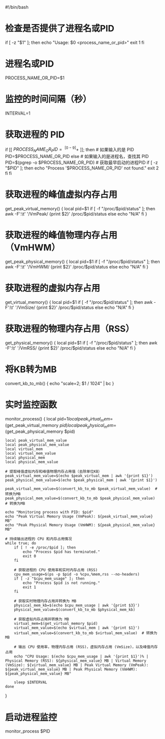 #!/bin/bash

# 检查是否提供了进程名或PID
if [ -z "$1" ]; then
    echo "Usage: $0 <process_name_or_pid>"
    exit 1
fi

# 进程名或PID
PROCESS_NAME_OR_PID=$1

# 监控的时间间隔（秒）
INTERVAL=1

# 获取进程的 PID
if [[ $PROCESS_NAME_OR_PID =~ ^[0-9]+$ ]]; then
    # 如果输入的是 PID
    PID=$PROCESS_NAME_OR_PID
else
    # 如果输入的是进程名，查找其 PID
    PID=$(pgrep -o $PROCESS_NAME_OR_PID)  # 获取最早启动的进程PID
    if [ -z "$PID" ]; then
        echo "Process '$PROCESS_NAME_OR_PID' not found."
        exit 2
    fi
fi

# 获取进程的峰值虚拟内存占用
get_peak_virtual_memory() {
    local pid=$1
    if [ -f "/proc/$pid/status" ]; then
        awk -F':\t' '/VmPeak/ {print $2}' /proc/$pid/status
    else
        echo "N/A"
    fi
}

# 获取进程的峰值物理内存占用（VmHWM）
get_peak_physical_memory() {
    local pid=$1
    if [ -f "/proc/$pid/status" ]; then
        awk -F':\t' '/VmHWM/ {print $2}' /proc/$pid/status
    else
        echo "N/A"
    fi
}

# 获取进程的虚拟内存占用
get_virtual_memory() {
    local pid=$1
    if [ -f "/proc/$pid/status" ]; then
        awk -F':\t' '/VmSize/ {print $2}' /proc/$pid/status
    else
        echo "N/A"
    fi
}

# 获取进程的物理内存占用（RSS）
get_physical_memory() {
    local pid=$1
    if [ -f "/proc/$pid/status" ]; then
        awk -F':\t' '/VmRSS/ {print $2}' /proc/$pid/status
    else
        echo "N/A"
    fi
}

# 将KB转为MB
convert_kb_to_mb() {
    echo "scale=2; $1 / 1024" | bc
}

# 实时监控函数
monitor_process() {
    local pid=$1
    local peak_virtual_mem=$(get_peak_virtual_memory $pid)
    local peak_physical_mem=$(get_peak_physical_memory $pid)

    local peak_virtual_mem_value
    local peak_physical_mem_value
    local virtual_mem
    local virtual_mem_value
    local physical_mem
    local physical_mem_value

    # 提取峰值虚拟内存和峰值物理内存占用值（去除单位KB）
    peak_virtual_mem_value=$(echo $peak_virtual_mem | awk '{print $1}')
    peak_physical_mem_value=$(echo $peak_physical_mem | awk '{print $1}')

    peak_virtual_mem_value=$(convert_kb_to_mb $peak_virtual_mem_value)  # 转换为MB
    peak_physical_mem_value=$(convert_kb_to_mb $peak_physical_mem_value)  # 转换为MB

    echo "Monitoring process with PID: $pid"
    echo "Peak Virtual Memory Usage (VmPeak): ${peak_virtual_mem_value} MB"
    echo "Peak Physical Memory Usage (VmHWM): ${peak_physical_mem_value} MB"

    # 持续输出进程的 CPU 和内存占用情况
    while true; do
        if [ ! -e /proc/$pid ]; then
            echo "Process $pid has terminated."
            exit 0
        fi

        # 获取进程的 CPU 使用率和实时内存占用 (RSS)
        cpu_mem_usage=$(ps -p $pid -o %cpu,%mem,rss --no-headers)
        if [ -z "$cpu_mem_usage" ]; then
            echo "Process $pid is not running."
            exit 1
        fi

        # 获取实时物理内存占用并转换为 MB
        physical_mem_kb=$(echo $cpu_mem_usage | awk '{print $3}')
        physical_mem_value=$(convert_kb_to_mb $physical_mem_kb)

        # 获取虚拟内存占用并转换为 MB
        virtual_mem=$(get_virtual_memory $pid)
        virtual_mem_value=$(echo $virtual_mem | awk '{print $1}')
        virtual_mem_value=$(convert_kb_to_mb $virtual_mem_value)  # 转换为MB

        # 输出 CPU 使用率，物理内存占用 (RSS)，虚拟内存占用 (VmSize)，以及峰值内存占用
        echo "CPU Usage: $(echo $cpu_mem_usage | awk '{print $1}')% | Physical Memory (RSS): ${physical_mem_value} MB | Virtual Memory (VmSize): ${virtual_mem_value} MB | Peak Virtual Memory (VmPeak): ${peak_virtual_mem_value} MB | Peak Physical Memory (VmHWM): ${peak_physical_mem_value} MB"
        
        sleep $INTERVAL
    done
}

# 启动进程监控
monitor_process $PID
